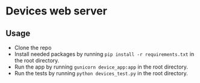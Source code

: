 # Devices web server
## Usage
- Clone the repo
- Install needed packages by running ```pip install -r requirements.txt``` in the root directory.
- Run the app by running ```gunicorn device_app:app``` in the root directory.
- Run the tests by running ```python devices_test.py``` in the root directory.